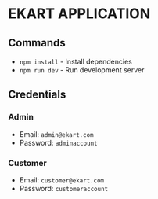 # EKART APPLICATION

## Commands

- `npm install` - Install dependencies
- `npm run dev` - Run development server

## Credentials

### Admin

- Email: `admin@ekart.com`
- Password: `adminaccount`

### Customer

- Email: `customer@ekart.com`
- Password: `customeraccount`
